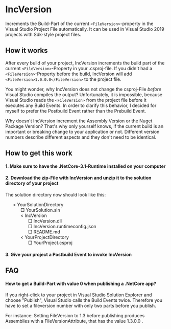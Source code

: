 # IncVersion
Increments the Build-Part of the current `<FileVersion>`-property in the Visual Studio Project File automatically. 
It can be used in Visual Studio 2019 projects with Sdk-style project files.

## How it works
After every build of your project, IncVersion increments the build part of the current `<FileVersion>`-Property in your .csproj-file. If you didn't had 
a `<FileVersion>`-Property before the build, IncVersion will add `<FileVersion>1.0.0.0</FileVersion>` to the project file.

You might wonder, why IncVersion does not change the csproj-File *before* Visual Studio compiles the output? Unfortunately, it is impossible, 
because Visual Studio reads the `<FileVersion>` from the project file before it executes any Build Events. In order to clarify this behavior, 
I decided for myself to prefer the Postbuild Event rather than the Prebuild Event.

Why doesn't IncVersion increment the Assembly Version or the Nuget Package Version? That's why only yourself knows, if the current build is an 
important or breaking change to your application or not. Different version numbers describe different aspects and they don't need to be identical.

## How to get this work
#### 1. Make sure to have the .NetCore-3.1-Runtime installed on your computer

#### 2. Download the zip-File with IncVersion and unzip it to the solution directory of your project
The solution directory now should look like this:
<ul style = "list-style-type: none">
<li>&lt; YourSolutionDirectory</>
<li>
   <ul type="none">
       <li>&#9633; YourSolution.sln</li>
       <li>&lt; IncVersion</li>
       <li>
          <ul type="none">
             <li>&#9633; IncVersion.dll</li>
             <li>&#9633; IncVersion.runtimeconfig.json</li>
             <li>&#9633; README.md</li>
         </ul>
      </li>
      <li>&lt; YourProjectDirectory</li>
      <li>
          <ul type="none">
             <li>&#9633; YourProject.csproj</li>
         </ul>
      </li>
  </ul
</li>
</ul>

#### 3. Give your project a Postbuild Event to invoke IncVersion




## FAQ
#### How to get a Build-Part with value 0 when publishing a .NetCore app?
If you right-click to your project in Visual Studio Solution Explorer and choose "Publish", Visual Studio calls the Build Events twice. Therefore
you have to set a fileversion number with only two parts before you publish.

For instance: Setting FileVersion to 1.3 before publishing produces Assemblies
with a FileVersionAttribute, that has the value 1.3.0.0 .

